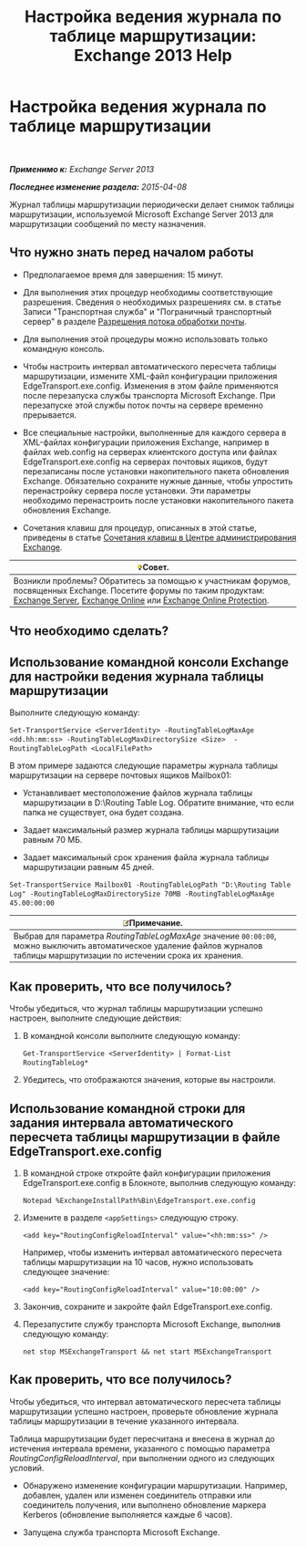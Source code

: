 ﻿---
title: 'Настройка ведения журнала по таблице маршрутизации: Exchange 2013 Help'
TOCTitle: Настройка ведения журнала по таблице маршрутизации
ms:assetid: 7184f8f7-4eb8-468a-aafe-b2d72868f820
ms:mtpsurl: https://technet.microsoft.com/ru-ru/library/Bb201696(v=EXCHG.150)
ms:contentKeyID: 50488398
ms.date: 04/30/2018
mtps_version: v=EXCHG.150
ms.translationtype: HT
---

# Настройка ведения журнала по таблице маршрутизации

 

_**Применимо к:** Exchange Server 2013_

_**Последнее изменение раздела:** 2015-04-08_

Журнал таблицы маршрутизации периодически делает снимок таблицы маршрутизации, используемой Microsoft Exchange Server 2013 для маршрутизации сообщений по месту назначения.

## Что нужно знать перед началом работы

  - Предполагаемое время для завершения: 15 минут.

  - Для выполнения этих процедур необходимы соответствующие разрешения. Сведения о необходимых разрешениях см. в статье Записи "Транспортная служба" и "Пограничный транспортный сервер" в разделе [Разрешения потока обработки почты](mail-flow-permissions-exchange-2013-help.md).

  - Для выполнения этой процедуры можно использовать только командную консоль.

  - Чтобы настроить интервал автоматического пересчета таблицы маршрутизации, измените XML-файл конфигурации приложения EdgeTransport.exe.config. Изменения в этом файле применяются после перезапуска службы транспорта Microsoft Exchange. При перезапуске этой службы поток почты на сервере временно прерывается.

  - Все специальные настройки, выполненные для каждого сервера в XML-файлах конфигурации приложения Exchange, например в файлах web.config на серверах клиентского доступа или файлах EdgeTransport.exe.config на серверах почтовых ящиков, будут перезаписаны после установки накопительного пакета обновления Exchange. Обязательно сохраните нужные данные, чтобы упростить перенастройку сервера после установки. Эти параметры необходимо перенастроить после установки накопительного пакета обновления Exchange.

  - Сочетания клавиш для процедур, описанных в этой статье, приведены в статье [Сочетания клавиш в Центре администрирования Exchange](keyboard-shortcuts-in-the-exchange-admin-center-exchange-online-protection-help.md).

<table>
<thead>
<tr class="header">
<th><img src="images/Bb124558.tip(EXCHG.150).gif" title="Совет" alt="Совет" />Совет.</th>
</tr>
</thead>
<tbody>
<tr class="odd">
<td>Возникли проблемы? Обратитесь за помощью к участникам форумов, посвященных Exchange. Посетите форумы по таким продуктам: <a href="https://go.microsoft.com/fwlink/p/?linkid=60612">Exchange Server</a>, <a href="https://go.microsoft.com/fwlink/p/?linkid=267542">Exchange Online</a> или <a href="https://go.microsoft.com/fwlink/p/?linkid=285351">Exchange Online Protection</a>.</td>
</tr>
</tbody>
</table>


## Что необходимо сделать?

## Использование командной консоли Exchange для настройки ведения журнала таблицы маршрутизации

Выполните следующую команду:

    Set-TransportService <ServerIdentity> -RoutingTableLogMaxAge <dd.hh:mm:ss> -RoutingTableLogMaxDirectorySize <Size>  -RoutingTableLogPath <LocalFilePath>

В этом примере задаются следующие параметры журнала таблицы маршрутизации на сервере почтовых ящиков Mailbox01:

  - Устанавливает местоположение файлов журнала таблицы маршрутизации в D:\\Routing Table Log. Обратите внимание, что если папка не существует, она будет создана.

  - Задает максимальный размер журнала таблицы маршрутизации равным 70 МБ.

  - Задает максимальный срок хранения файла журнала таблицы маршрутизации равным 45 дней.

<!-- end list -->

    Set-TransportService Mailbox01 -RoutingTableLogPath "D:\Routing Table Log" -RoutingTableLogMaxDirectorySize 70MB -RoutingTableLogMaxAge 45.00:00:00

<table>
<thead>
<tr class="header">
<th><img src="images/JJ126620.note(EXCHG.150).gif" title="Примечание" alt="Примечание" />Примечание.</th>
</tr>
</thead>
<tbody>
<tr class="odd">
<td>Выбрав для параметра <em>RoutingTableLogMaxAge</em> значение <code>00:00:00</code>, можно выключить автоматическое удаление файлов журналов таблицы маршрутизации по истечении срока их хранения.</td>
</tr>
</tbody>
</table>


## Как проверить, что все получилось?

Чтобы убедиться, что журнал таблицы маршрутизации успешно настроен, выполните следующие действия:

1.  В командной консоли выполните следующую команду:
    
        Get-TransportService <ServerIdentity> | Format-List RoutingTableLog*

2.  Убедитесь, что отображаются значения, которые вы настроили.

## Использование командной строки для задания интервала автоматического пересчета таблицы маршрутизации в файле EdgeTransport.exe.config

1.  В командной строке откройте файл конфигурации приложения EdgeTransport.exe.config в Блокноте, выполнив следующую команду:
    
        Notepad %ExchangeInstallPath%Bin\EdgeTransport.exe.config

2.  Измените в разделе `<appSettings>` следующую строку.
    
        <add key="RoutingConfigReloadInterval" value="<hh:mm:ss>" />
    
    Например, чтобы изменить интервал автоматического пересчета таблицы маршрутизации на 10 часов, нужно использовать следующее значение:
    
        <add key="RoutingConfigReloadInterval" value="10:00:00" />

3.  Закончив, сохраните и закройте файл EdgeTransport.exe.config.

4.  Перезапустите службу транспорта Microsoft Exchange, выполнив следующую команду:
    
        net stop MSExchangeTransport && net start MSExchangeTransport

## Как проверить, что все получилось?

Чтобы убедиться, что интервал автоматического пересчета таблицы маршрутизации успешно настроен, проверьте обновление журнала таблицы маршрутизации в течение указанного интервала.

Таблица маршрутизации будет пересчитана и внесена в журнал до истечения интервала времени, указанного с помощью параметра *RoutingConfigReloadInterval*, при выполнении одного из следующих условий.

  - Обнаружено изменение конфигурации маршрутизации. Например, добавлен, удален или изменен соединитель отправки или соединитель получения, или выполнено обновление маркера Kerberos (обновление выполняется каждые 6 часов).

  - Запущена служба транспорта Microsoft Exchange.

